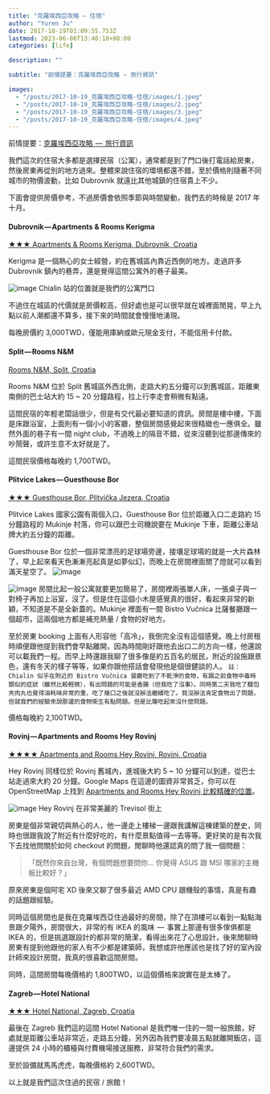 ```yaml
---
title: "克羅埃西亞攻略 — 住宿"
author: "Yuren Ju"
date: 2017-10-19T01:09:55.753Z
lastmod: 2023-06-06T13:40:18+08:00
categories: [life]

description: ""

subtitle: "前情提要：克羅埃西亞攻略 — 旅行資訊"

images:
  - "/posts/2017-10-19_克羅埃西亞攻略-住宿/images/1.jpeg"
  - "/posts/2017-10-19_克羅埃西亞攻略-住宿/images/2.jpeg"
  - "/posts/2017-10-19_克羅埃西亞攻略-住宿/images/3.jpeg"
  - "/posts/2017-10-19_克羅埃西亞攻略-住宿/images/4.jpeg"
---
```


前情提要：[克羅埃西亞攻略  —  旅行資訊](https://medium.com/@yurenju/%E5%85%8B%E7%BE%85%E5%9F%83%E8%A5%BF%E4%BA%9E%E6%94%BB%E7%95%A5-%E6%97%85%E8%A1%8C%E8%B3%87%E8%A8%8A-52342afcafe7)

我們這次的住宿大多都是選擇民宿（公寓），通常都是到了門口後打電話給房東，然後房東再從別的地方過來。整體來說住宿的環境都還不錯，至於價格則隨著不同城市的物價波動，比如 Dubrovnik 就遠比其他城鎮的住宿貴上不少。

下面會提供房價參考，不過房價會依照季節與時間變動，我們去的時候是 2017 年十月。

#### Dubrovnik — Apartments &amp; Rooms Kerigma

[★★★ Apartments &amp; Rooms Kerigma, Dubrovnik, Croatia](https://www.booking.com/2d61fd6961acbd63)

Kerigma 是一個熱心的女士經營，約在舊城區內靠近西側的地方。走過許多 Dubrovnik 鎮內的巷弄，還是覺得這間公寓外的巷子最美。

![image](/posts/2017-10-19_克羅埃西亞攻略-住宿/images/1.jpeg#layoutTextWidth)
Chialin 站的位置就是我們的公寓門口

不過住在城區的代價就是房價較高，但好處也是可以很早就在城裡面閒晃，早上九點以前人潮都還不算多，接下來的時間就會慢慢地湧現。

每晚房價約 3,000TWD，僅能用庫納或歐元現金支付，不能信用卡付款。

#### Split — Rooms N&amp;M

[Rooms N&amp;M, Split, Croatia](https://www.booking.com/5698d2f108bc57)

Rooms N&amp;M 位於 Split 舊城區外西北側，走路大約五分鐘可以到舊城區，距離東南側的巴士站大約 15 ~ 20 分鐘路程，拉上行李走會稍微有點遠。

這間民宿的年輕老闆話很少，但是有交代最必要知道的資訊。房間是樓中樓，下面是床跟浴室，上面則有一個小小的客廳，整個房間感覺起來很精緻也一應俱全。雖然外面的巷子有一間 night club，不過晚上的隔音不錯，從來沒聽到從那邊傳來的吵鬧聲，或許生意不太好就是了。

這間民宿價格每晚約 1,700TWD。

#### Plitvice Lakes — Guesthouse Bor

[★★★ Guesthouse Bor, Plitvička Jezera, Croatia](https://www.booking.com/103e10e90624d7)

Plitvice Lakes 國家公園有兩個入口，Guesthouse Bor 位於距離入口二走路約 15 分鐘路程的 Mukinje 村落，你可以跟巴士司機說要在 Mukinje 下車，距離公車站牌大約五分鐘的距離。

Guesthouse Bor 位於一個非常漂亮的足球場旁邊，接壤足球場的就是一大片森林了，早上起來看天色漸漸亮起真是如夢似幻，而晚上在房間裡面關了燈就可以看到滿天星空了。
![image](/posts/2017-10-19_克羅埃西亞攻略-住宿/images/2.jpeg#layoutTextWidth)

![image](/posts/2017-10-19_克羅埃西亞攻略-住宿/images/3.jpeg#layoutTextWidth)
房間比起一般公寓就要更加簡易了，房間裡兩張單人床，一張桌子與一對椅子再加上浴室，沒了。但是住在這個小木屋感覺真的很好，看起來非常的新穎，不知道是不是全新蓋的。Mukinje 裡面有一間 Bistro Vučnica 比薩餐廳跟一個超市，這兩個地方都是補充熱量 / 食物的好地方。

至於房東 booking 上面有人形容他「高冷」，我倒完全沒有這個感覺。晚上付房租時順便跟他提到我們會早點離開，因為時間剛好跟他去出口二的方向一樣，他還說可以載我們一程。而早上時還跟我聊了很多像是約五百名的居民，附近的設施跟景色，還有冬天的樣子等等，如果你跟他搭話會發現他是個很健談的人。
`註：Chialin 似乎在附近的 Bistro Vučnica 餐廳吃到了不乾淨的食物，有跟之前食物中毒時類似的症狀（雖然比較輕微），有出問題的可能是香腸（但我吃了沒事）。同時第二天我吃了麵包夾肉丸也覺得油耗味非常的重，吃了幾口之後就沒辦法繼續吃了。我沒辦法肯定食物出了問題，但就我們的經驗來說那邊的食物衛生有點問題。但是比薩吃起來沒什麼問題。`

價格每晚約 2,100TWD。

#### Rovinj — Apartments and Rooms Hey Rovinj

[★★★★ Apartments and Rooms Hey Rovinj, Rovinj, Croatia](https://www.booking.com/988019262b8f3fe91)

Hey Rovinj 同樣位於 Rovinj 舊城內，進城後大約 5 ~ 10 分鐘可以到達，從巴士站走過來大約 20 分鐘。Google Maps 在這邊的圖資非常貧乏，你可以在 OpenStreetMap 上找到 [Apartments and Rooms Hey Rovinj 比較精確的位置](https://osm.org/go/0IKLU34~0?layers=N&m=)。

![image](/posts/2017-10-19_克羅埃西亞攻略-住宿/images/4.jpeg#layoutTextWidth)
Hey Rovinj 在非常美麗的 Trevisol 街上

房東是個非常親切與熱心的人，他一邊走上樓梯一邊跟我講解這棟建築的歷史，同時也很跟我說了附近有什麼好吃的，有什麼景點值得一去等等。更好笑的是有次我下去找他問關於如何 checkout 的問題，閒聊時他還認真的問了我一個問題：

> 「既然你來自台灣，有個問題想要問你…
> 你覺得 ASUS 跟 MSI 哪家的主機板比較好？」

原來房東是個阿宅 XD 後來又聊了很多最近 AMD CPU 跟機殼的事情，真是有趣的話題跟經驗。

同時這個房間也是我在克羅埃西亞住過最好的房間，除了在頂樓可以看到一點點海景跟夕陽外，房間很大，非常的有 IKEA 的風味  —  事實上那邊有很多傢俱都是 IKEA 的，但是挑選跟設計的都非常的簡潔，看得出來花了心思設計，後來閒聊時房東有提到他跟他的家人有不少都是建築師，我想或許他應該也是找了好的室內設計師來設計房間，我真的很喜歡這間房間。

同時，這間房間每晚價格約 1,800TWD，以這個價格來說實在是太棒了。

#### Zagreb — Hotel National

[★★★ Hotel National, Zagreb, Croatia](https://www.booking.com/be8ffc387e33c3fd)

最後在 Zagreb 我們這的這間 Hotel National 是我們唯一住的一間一般旅館，好處就是距離公車站非常近，走路五分鐘，另外因為我們要凌晨五點就離開飯店，這邊提供 24 小時的櫃檯與付費機場接送服務，非常符合我們的需求。

至於設備就馬馬虎虎，每晚價格約 2,600TWD。

以上就是我們這次住過的民宿 / 旅館！
